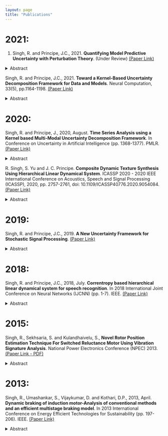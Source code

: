```yaml
---
layout: page
title: "Publications"
---
```


2021:
===
1. Singh, R. and Principe, J.C., 2021. **Quantifying Model Predictive Uncertainty with Perturbation Theory**. (Under Review) [(Paper Link)](https://arxiv.org/abs/2109.10888)
<details>
<summary> Abstract </summary>
<br>
We propose a framework for predictive uncertainty quantification of a neural network that replaces the conventional Bayesian notion of weight probability density function (PDF) with a physics based potential field representation of the model weights in a Gaussian reproducing kernel Hilbert space (RKHS) embedding. This allows us to use perturbation theory from quantum physics to formulate a moment decomposition problem over the model weight-output relationship. The extracted moments reveal successive degrees of regularization of the weight potential field around the local neighborhood of the model output. Such localized moments represent well the PDF tails and provide significantly greater accuracy of the model's predictive uncertainty than the central moments characterized by Bayesian and ensemble methods or their variants. We show that this consequently leads to a better ability to detect false model predictions of test data that has undergone a covariate shift away from the training PDF learned by the model. We evaluate our approach against baseline uncertainty quantification methods on several benchmark datasets that are corrupted using common distortion techniques. Our approach provides fast model predictive uncertainty estimates with much greater precision and calibration.
</details>

Singh, R. and Principe, J.C., 2021. **Toward a Kernel-Based Uncertainty Decomposition Framework for Data and Models**. Neural Computation, 33(5), pp.1164-1198. [(Paper Link)](https://arxiv.org/abs/2001.11495) 
<details>
<summary> Abstract </summary>
<br>
This letter introduces a new framework for quantifying predictive uncertainty for both data and models that relies on projecting the data into a gaussian reproducing kernel Hilbert space (RKHS) and transforming the data probability density function (PDF) in a way that quantifies the flow of its gradient as a topological potential field (quantified at all points in the sample space). This enables the decomposition of the PDF gradient flow by formulating it as a moment decomposition problem using operators from quantum physics, specifically Schrödinger's formulation. We experimentally show that the higher-order moments systematically cluster the different tail regions of the PDF, thereby providing unprecedented discriminative resolution of data regions having high epistemic uncertainty. In essence, this approach decomposes local realizations of the data PDF in terms of uncertainty moments. We apply this framework as a surrogate tool for predictive uncertainty quantification of point-prediction neural network models, overcoming various limitations of conventional Bayesian-based uncertainty quantification methods. Experimental comparisons with some established methods illustrate performance advantages that our framework exhibits.
</details>


2020:
===

Singh, R. and Principe, J., 2020, August. **Time Series Analysis using a Kernel based Multi-Modal Uncertainty Decomposition Framework**. In Conference on Uncertainty in Artificial Intelligence (pp. 1368-1377). PMLR. [(Paper Link)](http://proceedings.mlr.press/v124/singh20a.html)
<details>
<summary> Abstract </summary>
<br>
This paper proposes a kernel based information theoretic framework with quantum physical underpinnings for data characterization that is relevant to online time series applications such as unsupervised change point detection and whole sequence clustering. In this framework, we utilize the Gaussian kernel mean embedding metric for universal characterization of data PDF. We then utilize concepts of quantum physics to impart a local dynamical structure to characterized data PDF, resulting in a new energy based formulation. This facilitates a multi-modal physics based uncertainty representation of the signal PDF at each sample using Hermite polynomial projections. We demonstrate in this paper using synthesized datasets that such uncertainty features provide a better ability for online detection of statistical change points in time series data when compared to existing non-parametric and unsupervised methods. We also demonstrate a better ability of the framework in clustering time series sequences when compared to discrete wavelet transform features on a subset of VidTIMIT speaker recognition corpus.
</details>


R. Singh, S. Yu and J. C. Principe. **Composite Dynamic Texture Synthesis Using Hierarchical Linear Dynamical System**. ICASSP 2020 - 2020 IEEE International Conference on Acoustics, Speech and Signal Processing (ICASSP), 2020, pp. 2757-2761, doi: 10.1109/ICASSP40776.2020.9054084. [(Paper Link)](https://ieeexplore.ieee.org/abstract/document/9054084)
<details>
<summary> Abstract </summary>
<br>
We demonstrate that a systematic inclusion of prior structural constraints on the states of a linear dynamical system significantly improves its ability to model complex multidimensional sequences. This constrained LDS, typically termed as the hierarchical linear dynamical system (HLDS), is a Kalman filter based topology that extracts relevant self-segmenting information from the input signal in an unsupervised manner by hierarchically constraining its information representing state subspaces thereby slowing down the signal dynamics. We highlight some of its practical advantages over the existing methods in real-world video applications. As a concrete application, we show that the HLDS, despite being a linear model trained in an unsupervised setting, is able to capture the dynamics of complex texture sequences consisting of multiple co-occurring textures. We compare its performance with a similarly trained LDS model in the reconstruction and synthesis of such signals.
 </details>
  
2019:
===

Singh, R. and Principe, J.C., 2019. **A New Uncertainty Framework for Stochastic Signal Processing**. [(Paper Link)](https://arxiv.org/abs/1904.13038)
<details>
<summary> Abstract </summary>
<br>
The fields of signal processing and information theory have evolved with the goal of developing formulations to extract intrinsic information from limited amount of data. When one considers the modeling of unpredictably varying processes and complex dynamical signals with a large number of unknowns (such as those encountered in the fields of finance, NLP, communications, etc.), there is a need for algorithms to have increased sensitivity with short spans of data, while maintaining stochastic generalization ability. This naturally calls for an increased focus on localized stochastic representation. So far, most metrics developed for characterizing signals envision data from entropic and probabilistic points of view that lack sensitivity towards quick changes in signal dynamics. We hypothesize that models that work with the intrinsic uncertainties associated with local data induced metric spaces would be significantly more sensitive towards signal characterization. To this end, we develop a new framework for stochastic signal processing that is based on decomposing the local metric space of the signal in a Gaussian Reproducing Kernel Hilbert Space (RKHS). A major advantage of our framework is that we are able to implement this decomposition on a sample-by-sample basis. The key aspects of our framework are the following: (1) We use a data defined metric related to Parzen density estimation for quantifying the local structure of data in the Gaussian RKHS. (2) We use a quantum description of this metric which consequently introduces uncertainty in the structure of the local kernel space. Since the RKHS has been well established and known for providing universal data fitting capabilities, we submit that local quantifiers of the kernel space data projection could significantly improve acquisition of signal information.
</details>

2018:
===

Singh, R. and Principe, J.C., 2018, July. **Correntropy based hierarchical linear dynamical system for speech recognition**. In 2018 International Joint Conference on Neural Networks (IJCNN) (pp. 1-7). IEEE. [(Paper Link)](https://ieeexplore.ieee.org/abstract/document/8489775)
<details>
<summary> Abstract </summary>
<br>
Hierarchical Linear Dynamical System (HLDS) is a recently introduced Kalman filter based generative state model that extracts relevant self-segmenting information from input time series signal by hierarchically constraining the information representing subspaces of its states thus slowing down the dynamics of the input signal. Despite the simplicity of its nested architecture and its dependance on linear Kalman update rules, the HLDS has been shown to have state-of-the-art performance in the classification of musical notes. However, it was observed that the application scope of this state based model was only limited to linearly separable signals since the representations of non-linear and non-stationary signals (such as speech) in the state space of the HLDS was highly intermingled and hence, non-discriminative. This paper proposes a kernel based extension of the HLDS that shows promising results in the sparse and discriminative representation of speech phonemes in its information representing state spaces. Specifically, we use correntropy as an additional non-linear constraint on top of the linear constraints already provided by the nested architecture of the states. We show that by using correntropy as the cost function in the Kalman update equations, we are able to adaptively restrict the different phonemes of a speech signal into localized areas of the top state space. Our training results, along with their authentication through top-down inference of the states, provide valid credibility to the use of HLDS as a promising speech recognition model.
 </details>

2015:
===

Singh, R., Sekhsaria, S. and Kulandhaivelu, S., **Novel Rotor Position Estimation Technique For Switched Reluctance Motor Using Vibration Signature Analysis**. National Power Electronics Conference (NPEC) 2013. [(Paper Link - PDF)](https://www.ee.iitb.ac.in/npec/Papers/Program/NPEC_2015_paper_62.pdf)
<details>
<summary> Abstract </summary>
<br>
In this paper, we present a novel technique to estimate the position of the rotor of a switched reluctance motor by observing the characteristics of the vibration of the stator during the motor operation. This removes the need of the shaft position sensor which is known for its unreliability and problems associated with its application. Vibration in switched reluctance motors is generated mainly due to stator deformation as a result of radial forces caused by the magnetic flux. The magnetic flux density varies significantly with the rotor position depending upon the alignment of the poles of the rotor and the stator. Thus, at different rotor positions, the vibration amplitude recorded at a particular point on the stator lamination varies. This makes it possible to correlate rotor position with the stator vibration pulses. We have carried out simulations on a 6/4 SR motor to demonstrate this position estimation technique. Initially, we generate vibration pulses separately in the simulation with respect to the flux density keeping the point above a particular stator pole as the frame of reference. This is done to closely approximate and simulate the data recorded by an accelerometer imagined to be installed at that point. We have used the characteristics determined and the analysis made on the vibration of SR motors by previous research experiments to generate the vibration pulses with respect to the flux. We then estimate the rotor position by detecting the regular spikes in vibration and then compare it with the actual position of the rotor. We find that although the resolution of the rotor position measurement using our technique is not very high at low speeds, this method is highly efficient at high rotor speeds and it requires less computational power thereby saving costs. We analyze our technique in detail and outline its several key advantages when compared to other position estimation schemes for SR motors.
 </details>

2013:
===
Singh, R., Umashankar, S., Vijaykumar, D. and Kothari, D.P., 2013, April. **Dynamic braking of induction motor-Analysis of conventional methods and an efficient multistage braking model**. In 2013 International Conference on Energy Efficient Technologies for Sustainability (pp. 197-206). IEEE. [(Paper Link)](https://ieeexplore.ieee.org/abstract/document/6533382)
<details>
<summary> Abstract </summary>
<br>
In this paper, a detailed analysis is made on capacitor self excitation and DC injection methods of dynamic braking of induction motor through MATLAB/SIMULINK simulations. The effectiveness of these conventional dynamic braking methods is carefully analyzed while changing various parameters. The speed range and time duration for which these methods are the most effective is carefully observed during changing load conditions. The effects of changing capacitor values and DC injection voltage levels on the effective speed range have been studied and the time durations in which these methods are most effective are also analyzed. Using the analysis data obtained, the parameters of a reliable fast multistage dynamic braking model are arrived upon for its best possible performance. The performance of this model, which efficiently dissipates the kinetic energy of the motor in a very short duration of time, is checked through simulations.
</details>
